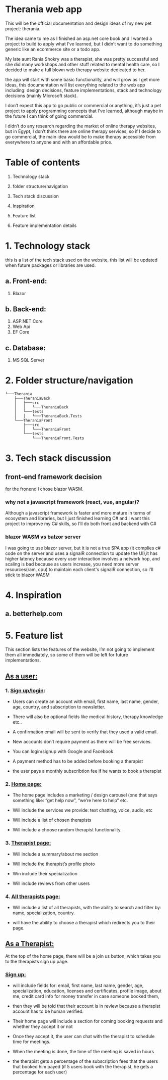 # **Therania web app**

This will be the official documentation and design ideas of my new pet
project: therania.

The idea came to me as I finished an asp.net core book and I wanted a
project to build to apply what I’ve learned, but I didn’t want to do
something generic like an ecommerce site or a todo app.

My late aunt Rania Shokry was a therapist, she was pretty successful and
she did many workshops and other stuff related to mental health care, so
I decided to make a full blown web therapy website dedicated to her.

the app will start with some basic functionality, and will grow as I get
more ideas, this documentation will list everything related to the web
app including: design decisions, feature implementations, stack and
technology decisions (mainly Microsoft stack).

I don’t expect this app to go public or commercial or anything, it’s
just a pet project to apply programming concepts that I’ve learned,
although maybe in the future I can think of going commercial.

I didn’t do any research regarding the market of online therapy
websites, but in Egypt, I don’t think there are online therapy services,
so if I decide to go commercial, the main idea would be to make therapy
accessible from everywhere to anyone and with an affordable price.

# Table of contents

1.  Technology stack

2.  folder structure/navigation

3.  Tech stack discussion

4.  Inspiration

5.  Feature list

6.  Feature implementation details

# 1. Technology stack

this is a list of the tech stack used on the website, this list will be updated when future packages or libraries are used.

## a. Front-end:

1. Blazor

## b. Back-end:

1. ASP.NET Core
2. Web Api
3. EF Core

## c. Database:

1. MS SQL Server

# 2. Folder structure/navigation

```
└───Therania
    ├───TheraniaBack
    │   ├───src
    │   │   └───TheraniaBack
    │   └───tests
    │	│   └───TheraniaBack.Tests
    └───TheraniaFront
        ├───src
        │   └───TheraniaFront
        └───tests
            └───TheraniaFront.Tests

```

# 3. Tech stack discussion

## front-end framework decision

for the fronend I chose blazor WASM.

### why not a javascript framework (react, vue, angular)?

Although a javascript framework is faster and more mature in terms of ecosystem and libraries, but I just finished learning C# and I want this project to improve my C# skills, so I'll do both front and backend with C#

### blazor WASM vs balzor server

I was going to use blazor server, but it is not a true SPA app (it complies c# code on the server and uses a signalR connection to update the UI),it has higher latency because every user interaction involves a network hop, and scaling is bad because as users increase, you need more server resources(ram, cpu) to maintain each client's signalR connection, so I'll stick to blazor WASM

# 4. Inspiration

## a. betterhelp.com

# 5. Feature list

This section lists the features of the website, I’m not going to
implement them all immediately, so some of them will be left for future implementations.

## <u>As a user:</u>

### 1. <u>Sign up/login</u>:

-   Users can create an account with email, first name, last name,
    gender, age, country, and subscription to newsletter.

-   There will also be optional fields like medical history, therapy
    knowledge etc..

-   A confirmation email will be sent to verify that they used a valid
    email.

-   New accounts don’t require payment as there will be free services.

-   You can login/signup with Google and Facebook

-   A payment method has to be added before booking a therapist

-   the user pays a monthly subscribtion fee if he wants to book a therapist

### 2. <u>Home page:</u>

-   The home page includes a marketing / design carousel (one that says
    something like: “get help now”, “we’re here to help” etc.

-   Will include the services we provide: text chatting, voice, audio,
    etc

-   Will include a list of chosen therapists

-   Will include a choose random therapist functionality.

### 3. <u>Therapist page:</u>

-   Will include a summary/about me section

-   Will include the therapist’s profile photo

-   Win include their specialization

-   Will include reviews from other users

### 4. <u>All therapists page:</u>

-   Will include a list of all therapists, with the ability to search
    and filter by: name, specialization, country.

-   will have the ability to choose a therapist which redirects you to
    their page.

## <u>As a Therapist:</u>

At the top of the home page, there will be a join us button, which takes
you to the therapists sign up page.

### <u>Sign up:</u>

-   will include fields for: email, first name, last name, gender, age,
    specialization, education, licenses and certificates, profile image,
    about me, credit card info for money transfer in case
    someone booked them,

-   then they will be told that their account is in review because a
    therapist account has to be human verified.

-   Their home page will include a section for coming booking requests
    and whether they accept it or not

-   Once they accept it, the user can chat with the therapist to
    schedule time for meetings.

-   When the meeting is done, the time of the meeting is saved in hours

-   the therapist gets a percentage of the subscription fees that the users that booked him payed (if 5 users book with the therapist, he gets a percentage for each user)
